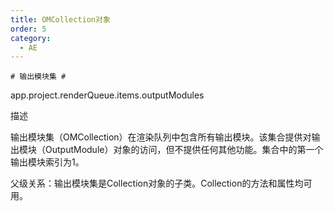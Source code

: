 ```yaml
---
title: OMCollection对象
order: 5
category:
  - AE
---
```

    # 输出模块集 #

app.project.renderQueue.items.outputModules

描述

输出模块集（OMCollection）在渲染队列中包含所有输出模块。该集合提供对输出模块（OutputModule）对象的访问，但不提供任何其他功能。集合中的第一个输出模块索引为1。

父级关系：输出模块集是Collection对象的子类。Collection的方法和属性均可用。

